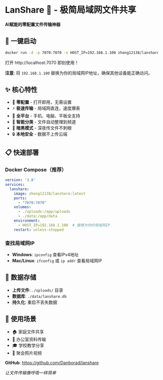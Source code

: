 # LanShare 🚀 - 极简局域网文件共享

**AI赋能的零配置文件传输神器**

## 🚀 一键启动
```bash
docker run -d -p 7070:7070 -e HOST_IP=192.168.1.100 zhong12138/lanshare:latest
```

打开 http://localhost:7070 即刻使用！

**注意**: 将 `192.168.1.100` 替换为你的局域网IP地址，确保其他设备能正确访问。

## ✨ 核心特性
- 🎯 **零配置** - 打开即用，无需设置
- ⚡ **极速传输** - 局域网直连，速度爆表
- 📱 **全平台** - 手机、电脑、平板全支持
- 📂 **智能分类** - 文件自动整理到频道
- 🌙 **暗黑模式** - 深夜传文件不刺眼
- 🔒 **本地安全** - 数据不上传云端

## 📋 快速部署
### Docker Compose（推荐）
```yaml
version: '3.8'
services:
  lanshare:
    image: zhong12138/lanshare:latest
    ports:
      - "7070:7070"
    volumes:
      - ./uploads:/app/uploads
      - ./data:/app/data
    environment:
      - HOST_IP=192.168.1.100  # 替换为你的局域网IP
    restart: unless-stopped
```

### 查找局域网IP
- **Windows**: `ipconfig` 查看IPv4地址
- **Mac/Linux**: `ifconfig` 或 `ip addr` 查看局域网IP

## 💾 数据存储
- **上传文件**: `./uploads/` 目录
- **数据库**: `./data/lanshare.db`
- **持久化**: 重启不丢失数据

## 🔧 使用场景
- 🏠 家庭文件共享
- 🏢 办公室资料传输
- 🎓 学校教学分享
- 🎉 聚会照片视频

**GitHub**: https://github.com/Danborad/lanshare

*让文件传输像呼吸一样简单*